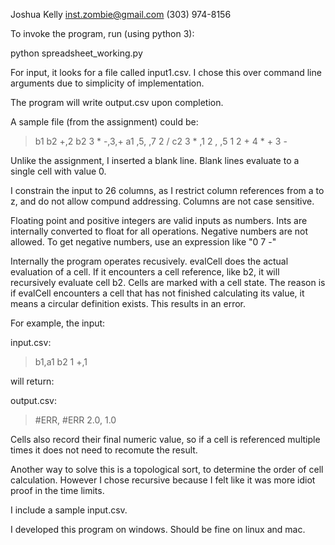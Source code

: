 Joshua Kelly
inst.zombie@gmail.com
(303) 974-8156

To invoke the program, run (using python 3):

python spreadsheet_working.py

For input, it looks for a file called input1.csv.  I chose this over
command line arguments due to simplicity of implementation.

The program will write output.csv upon completion.

A sample file (from the assignment) could be:

>
>b1 b2 +,2 b2 3 * -,3,+
>a1 ,5, ,7 2 /
>c2 3 * ,1 2 , ,5 1 2 + 4 * + 3 -

Unlike the assignment, I inserted a blank line.  Blank lines evaluate to 
a single cell with value 0.

I constrain the input to 26 columns, as I restrict column references from a to z,
and do not allow compund addressing.  Columns are not case sensitive.

Floating point and positive integers are valid inputs as numbers.  Ints are
internally converted to float for all operations.  Negative numbers are not
allowed.  To get negative numbers, use an expression like "0 7 -"

Internally the program operates recusively.  evalCell does the actual evaluation
of a cell.  If it encounters a cell reference, like b2, it will recursively 
evaluate cell b2.  Cells are marked with a cell state.  The reason is if
evalCell encounters a cell that has not finished calculating its value, it
means a circular definition exists.  This results in an error.

For example, the input:

input.csv:
>b1,a1
>b2 1 +,1

will return:

output.csv:
>#ERR, #ERR
>2.0, 1.0

Cells also record their final numeric value, so if a cell is referenced multiple
times it does not need to recomute the result.

Another way to solve this is a topological sort, to determine the order of cell
calculation.  However I chose recursive because I felt like it was more idiot
proof in the time limits.

I include a sample input.csv.

I developed this program on windows.  Should be fine on linux and mac.